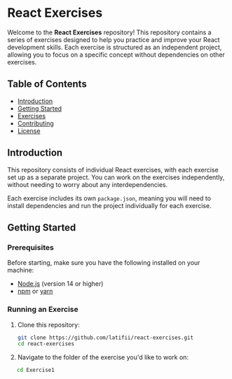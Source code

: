 # React Exercises

Welcome to the **React Exercises** repository! This repository contains a series of exercises designed to help you practice and improve your React development skills. Each exercise is structured as an independent project, allowing you to focus on a specific concept without dependencies on other exercises.

## Table of Contents

- [Introduction](#introduction)
- [Getting Started](#getting-started)
- [Exercises](#exercises)
- [Contributing](#contributing)
- [License](#license)

## Introduction

This repository consists of individual React exercises, with each exercise set up as a separate project. You can work on the exercises independently, without needing to worry about any interdependencies.

Each exercise includes its own `package.json`, meaning you will need to install dependencies and run the project individually for each exercise.

## Getting Started

### Prerequisites

Before starting, make sure you have the following installed on your machine:

- [Node.js](https://nodejs.org/) (version 14 or higher)
- [npm](https://www.npmjs.com/) or [yarn](https://yarnpkg.com/)

### Running an Exercise

1. Clone this repository:

   ```bash
   git clone https://github.com/latifii/react-exercises.git
   cd react-exercises

2. Navigate to the folder of the exercise you'd like to work on:

```bash
   cd Exercise1
